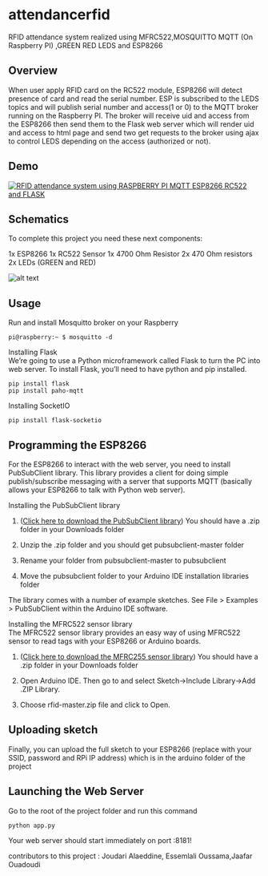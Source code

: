 # attendancerfid
RFID attendance system realized using MFRC522,MOSQUITTO MQTT (On Raspberry PI) ,GREEN RED LEDS and ESP8266 


## Overview

When user apply RFID card on the RC522 module, ESP8266 will detect presence of card and read the serial number. ESP is subscribed to the LEDS topics and will publish serial number and access(1 or 0) to the MQTT broker running on the Raspberry PI. The broker will receive uid and access from the ESP8266 then send them to the Flask web server which will render uid and access to html page and send two get requests to the broker using ajax to control LEDS depending on the access (authorized or not).

## Demo

[![RFID attendance system using RASPBERRY PI MQTT ESP8266 RC522 and FLASK](http://i3.ytimg.com/vi/HSq7vPbVM2U/maxresdefault.jpg)](https://youtu.be/HSq7vPbVM2U)

## Schematics
To complete this project you need these next components:

1x ESP8266 
1x RC522 Sensor 
1x 4700 Ohm Resistor
2x 470 Ohm resistors
2x LEDs (GREEN and RED)

![alt text](https://github.com/walidzbiri/attendancerfid/blob/master/Capture.PNG)

## Usage

Run and install Mosquitto broker on your Raspberry

```
pi@raspberry:~ $ mosquitto -d
```

Installing Flask\
We’re going to use a Python microframework called Flask to turn the PC into web server.
To install Flask, you’ll need to have python and pip installed.

```
pip install flask
pip install paho-mqtt
```

Installing SocketIO

```
pip install flask-socketio
```

## Programming the ESP8266

For the ESP8266 to interact with the web server, you need to install PubSubClient library. This library provides a client for doing simple publish/subscribe messaging with a server that supports MQTT (basically allows your ESP8266 to talk with Python web server).

Installing the PubSubClient library
1) ([Click here to download the PubSubClient library](https://github.com/knolleary/pubsubclient/archive/master.zip)) You should have a .zip folder in your Downloads folder

2) Unzip the .zip folder and you should get pubsubclient-master folder

3) Rename your folder from pubsubclient-master to pubsubclient

4) Move the pubsubclient folder to your Arduino IDE installation libraries folder

The library comes with a number of example sketches. See File > Examples > PubSubClient within the Arduino IDE software.

Installing the MFRC522 sensor library\
The MFRC522 sensor library provides an easy way of using MFRC522 sensor to read tags with your ESP8266 or Arduino boards.

1)  ([Click here to download the MFRC255 sensor library](https://github.com/miguelbalboa/rfid)) You should have a .zip folder in your Downloads folder

2) Open Arduino IDE. Then go to and select Sketch->Include Library->Add .ZIP Library.

3) Choose rfid-master.zip file and click to Open.

## Uploading sketch
Finally, you can upload the full sketch to your ESP8266 (replace with your SSID, password and RPi IP address) which is in the arduino folder of the project


## Launching the Web Server
Go to the root of the project folder and run this command
```
python app.py
```
Your web server should start immediately on port :8181!


contributors to this project : Joudari Alaeddine, Essemlali Oussama,Jaafar Ouadoudi
